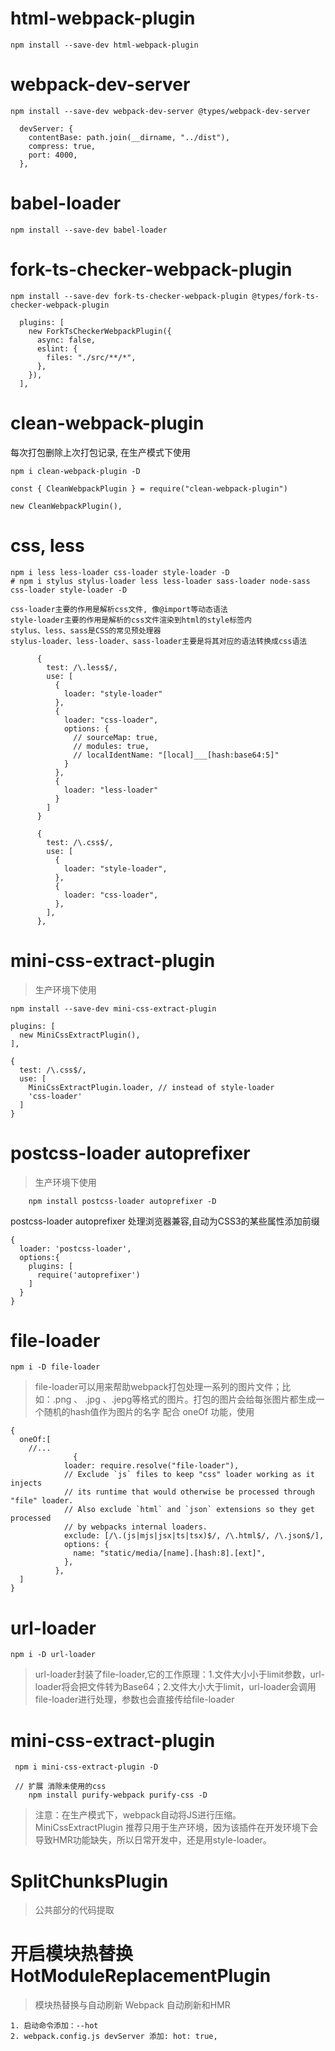 

# html-webpack-plugin

```
npm install --save-dev html-webpack-plugin
```

# webpack-dev-server

```
npm install --save-dev webpack-dev-server @types/webpack-dev-server
```

```
  devServer: {
    contentBase: path.join(__dirname, "../dist"),
    compress: true,
    port: 4000,
  },
```

# babel-loader

```
npm install --save-dev babel-loader
```

# fork-ts-checker-webpack-plugin

```
npm install --save-dev fork-ts-checker-webpack-plugin @types/fork-ts-checker-webpack-plugin
```

```
  plugins: [
    new ForkTsCheckerWebpackPlugin({
      async: false,
      eslint: {
        files: "./src/**/*",
      },
    }),
  ],
```

# clean-webpack-plugin

每次打包删除上次打包记录, 在生产模式下使用

```
npm i clean-webpack-plugin -D
```

```
const { CleanWebpackPlugin } = require("clean-webpack-plugin")

new CleanWebpackPlugin(),
```

# css, less

```
npm i less less-loader css-loader style-loader -D
# npm i stylus stylus-loader less less-loader sass-loader node-sass css-loader style-loader -D
    
css-loader主要的作用是解析css文件, 像@import等动态语法
style-loader主要的作用是解析的css文件渲染到html的style标签内
stylus、less、sass是CSS的常见预处理器
stylus-loader、less-loader、sass-loader主要是将其对应的语法转换成css语法
```

```
      {
        test: /\.less$/,
        use: [
          {
            loader: "style-loader"
          },
          {
            loader: "css-loader",
            options: {
              // sourceMap: true,
              // modules: true,
              // localIdentName: "[local]___[hash:base64:5]"
            }
          },
          {
            loader: "less-loader"
          }
        ]
      }
```

```
      {
        test: /\.css$/,
        use: [
          {
            loader: "style-loader",
          },
          {
            loader: "css-loader",
          },
        ],
      },
```

# mini-css-extract-plugin

> 生产环境下使用

```
npm install --save-dev mini-css-extract-plugin

```

```
plugins: [
  new MiniCssExtractPlugin(),
],
```

```
{
  test: /\.css$/,
  use: [
    MiniCssExtractPlugin.loader, // instead of style-loader
    'css-loader'
  ]
}
```

# postcss-loader autoprefixer

> 生产环境下使用

```
    npm install postcss-loader autoprefixer -D
```
postcss-loader autoprefixer 处理浏览器兼容,自动为CSS3的某些属性添加前缀

```
{
  loader: 'postcss-loader',
  options:{
    plugins: [
      require('autoprefixer')
    ]
  }
}
```


# file-loader

```
npm i -D file-loader
```

>file-loader可以用来帮助webpack打包处理一系列的图片文件；比如：.png 、 .jpg 、.jepg等格式的图片。打包的图片会给每张图片都生成一个随机的hash值作为图片的名字
> 配合 oneOf 功能，使用

```
{
  oneOf:[
    //...
              {
            loader: require.resolve("file-loader"),
            // Exclude `js` files to keep "css" loader working as it injects
            // its runtime that would otherwise be processed through "file" loader.
            // Also exclude `html` and `json` extensions so they get processed
            // by webpacks internal loaders.
            exclude: [/\.(js|mjs|jsx|ts|tsx)$/, /\.html$/, /\.json$/],
            options: {
              name: "static/media/[name].[hash:8].[ext]",
            },
          },
  ]
}
```

# url-loader

```
npm i -D url-loader
```

>url-loader封装了file-loader,它的工作原理：1.文件大小小于limit参数，url-loader将会把文件转为Base64；2.文件大小大于limit，url-loader会调用file-loader进行处理，参数也会直接传给file-loader

# mini-css-extract-plugin

```
 npm i mini-css-extract-plugin -D

 // 扩展 消除未使用的css
    npm install purify-webpack purify-css -D
```

>注意：在生产模式下，webpack自动将JS进行压缩。MiniCssExtractPlugin 推荐只用于生产环境，因为该插件在开发环境下会导致HMR功能缺失，所以日常开发中，还是用style-loader。

# SplitChunksPlugin

>公共部分的代码提取

# 开启模块热替换 HotModuleReplacementPlugin


>模块热替换与自动刷新
>Webpack 自动刷新和HMR

```
1. 启动命令添加：--hot
2. webpack.config.js devServer 添加: hot: true,
```



